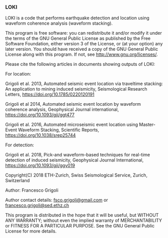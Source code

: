 ### LOKI

LOKI is a code that performs earthquake detection and location
using waveform coherence analysis (waveform stacking).

This program is free software: you can redistribute it and/or modify
it under the terms of the GNU General Public License as published by
the Free Software Foundation, either version 3 of the License, or
(at your option) any later version. You should have received a copy of
the GNU General Public License along with this program.
If not, see <http://www.gnu.org/licenses/>.

Please cite the following articles in documents showing
outputs of LOKI:

For location:

Grigoli et al. 2013,
Automated seismic event location via traveltime stacking:
An application to mining induced seismicity,
Seismological Research Letters,
https://doi.org/10.1785/0220120191


Grigoli et al 2014,
Automated seismic event location by waveform coherence analysis,
Geophysical Journal international,
https://doi.org/10.1093/gji/ggt477

Grigoli et al. 2016,
Automated microseismic event location using Master-Event Waveform Stacking,
Scientific Reports,
https://doi.org/10.1038/srep25744

For detection:

Grigoli et al. 2018,
Pick-and waveform-based techniques for real-time detection of induced seismicity,
Geophysical Journal International,
https://doi.org/10.1093/gji/ggy019


Copyright(C) 2018 ETH-Zurich, Swiss Seismological Service, Zurich, Switzerland

Author: Francesco Grigoli

Author contact details:
<fsco.grigoli@gmail.com> or
<francesco.grigoli@sed.ethz.ch>


This program is distributed in the hope that it will be useful,
but WITHOUT ANY WARRANTY; without even the implied warranty of
MERCHANTABILITY or FITNESS FOR A PARTICULAR PURPOSE.  See the
GNU General Public License for more details.
